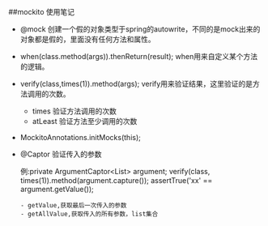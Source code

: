 ##mockito 使用笔记


- @mock  创建一个假的对象类型于spring的autowrite，不同的是mock出来的对象都是假的，里面没有任何方法和属性。
- when(class.method(args)).thenReturn(result); when用来自定义某个方法的逻辑。
- verify(class,times(1)).method(args); verify用来验证结果，这里验证的是方法调用的次数。
  
  * times 验证方法调用的次数
  * atLeast 验证方法至少调用的次数
- MockitoAnnotations.initMocks(this);
- @Captor 验证传入的参数
     
  例:private ArgumentCaptor<List<beanName>> argument;
  verify(class, times(1)).method(argument.capture());
   assertTrue('xx' == argument.getValue());
   
      - getValue,获取最后一次传入的参数
      - getAllValue,获取传入的所有参数，list集合  